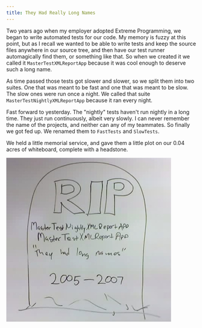 ```yaml
---
title: They Had Really Long Names
---
```

Two years ago when my employer adopted Extreme Programming, we began to write
automated tests for our code. My memory is fuzzy at this point, but as I
recall we wanted to be able to write tests and keep the source files anywhere
in our source tree, and then have our test runner automagically find them, or
something like that. So when we created it we called it
`MasterTestXMLReportApp` because it was cool enough to deserve such a long
name.

As time passed those tests got slower and slower, so we split them into two
suites. One that was meant to be fast and one that was meant to be slow. The
slow ones were run once a night. We called that suite
`MasterTestNightlyXMLReportApp` because it ran every night.

Fast forward to yesterday. The "nightly" tests haven't run nightly in a long
time. They just run continuously, albeit very slowly. I can never remember the
name of the projects, and neither can any of my teammates. So finally we got
fed up. We renamed them to `FastTests` and `SlowTests`.

We held a little memorial service, and gave them a little plot on our 0.04
acres of whiteboard, complete with a headstone.

![They had really long names][1]

   [1]: /images/riptests.jpg


